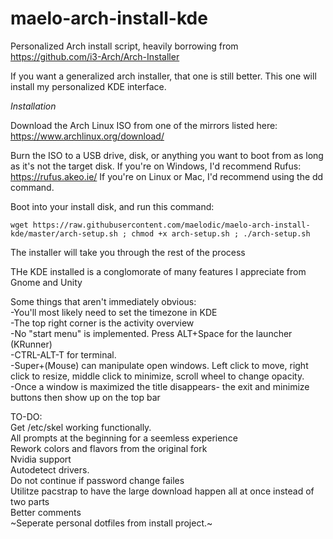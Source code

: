 # maelo-arch-install-kde

Personalized Arch install script, heavily borrowing from https://github.com/i3-Arch/Arch-Installer

If you want a generalized arch installer, that one is still better. This one will install my personalized KDE interface.

*Installation*

Download the Arch Linux ISO from one of the mirrors listed here: https://www.archlinux.org/download/

Burn the ISO to a USB drive, disk, or anything you want to boot from as long as it's not the target disk. If you're on Windows, I'd recommend Rufus: https://rufus.akeo.ie/
If you're on Linux or Mac, I'd recommend using the dd command.

Boot into your install disk, and run this command:

    wget https://raw.githubusercontent.com/maelodic/maelo-arch-install-kde/master/arch-setup.sh ; chmod +x arch-setup.sh ; ./arch-setup.sh

The installer will take you through the rest of the process

THe KDE installed is a conglomorate of many features I appreciate from Gnome and Unity

Some things that aren't immediately obvious:   
-You'll most likely need to set the timezone in KDE   
-The top right corner is the activity overview   
-No "start menu" is implemented. Press ALT+Space for the launcher (KRunner)   
-CTRL-ALT-T for terminal.   
-Super+(Mouse) can manipulate open windows. Left click to move, right click to resize, middle click to minimize, scroll wheel to change opacity.   
-Once a window is maximized the title disappears- the exit and minimize buttons then show up on the top bar   

TO-DO:   
Get /etc/skel working functionally.   
All prompts at the beginning for a seemless experience   
Rework colors and flavors from the original fork   
Nvidia support   
Autodetect drivers.   
Do not continue if password change failes    
Utilitze pacstrap to have the large download happen all at once instead of two parts   
Better comments   
~Seperate personal dotfiles from install project.~
